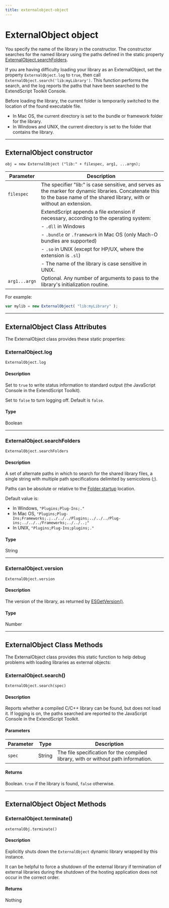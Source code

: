 ```yaml
---
title: externalobject-object
---
```

# ExternalObject object

You specify the name of the library in the constructor. The constructor searches for the named library using the paths defined in the static property [ExternalObject.searchFolders](#externalobjectsearchfolders).

If you are having difficulty loading your library as an ExternalObject, set the property `ExternalObject.log` to `true`, then call `ExternalObject.search('lib:myLibrary')`. This function performs the search, and the log reports the paths that have been searched to the ExtendScript Toolkit Console.

Before loading the library, the current folder is temporarily switched to the location of the found executable file.

- In Mac OS, the current directory is set to the bundle or framework folder for the library.
- In Windows and UNIX, the current directory is set to the folder that contains the library.

---

## ExternalObject constructor

`obj = new ExternalObject ("lib:" + filespec, arg1, ...argn);`

|   Parameter   |                                                                                  Description                                                                                   |
|---------------|--------------------------------------------------------------------------------------------------------------------------------------------------------------------------------|
| `filespec`    | The specifier "lib:" is case sensitive, and serves as the marker for dynamic libraries. Concatenate this to the base name of the shared library, with or without an extension. |
|               | ExtendScript appends a file extension if necessary, according to the operating system:                                                                                         |
|               | - `.dll` in Windows                                                                                                                                                            |
|               | - `.bundle` or `.framework` in Mac OS (only Mach-O bundles are supported)                                                                                                      |
|               | - `.so` in UNIX (except for HP/UX, where the extension is `.sl`)                                                                                                               |
|               |     - The name of the library is case sensitive in UNIX.                                                                                                                       |
| `arg1...argn` | Optional. Any number of arguments to pass to the library's initialization routine.                                                                                             |


For example:

```javascript
var mylib = new ExternalObject( "lib:myLibrary" );
```

---

## ExternalObject Class Attributes

The ExternalObject class provides these static properties:

### ExternalObject.log

`ExternalObject.log`

#### Description

Set to `true` to write status information to standard output (the JavaScript Console in the ExtendScript Toolkit).

Set to `false` to turn logging off. Default is `false`.

#### Type

Boolean

---

### ExternalObject.searchFolders

`ExternalObject.searchFolders`

#### Description

A set of alternate paths in which to search for the shared library files, a single string with multiple path specifications delimited by semicolons (;).

Paths can be absolute or relative to the [Folder.startup](../../file-system-access/folder-object#folderstartup) location.

Default value is:

- In Windows, `"Plugins;Plug-Ins;."`
- In Mac OS, `"Plugins;Plug-Ins;Frameworks;.;../../../Plugins;../../../Plug-ins;../../../Frameworks;../../..;"`
- In UNIX, `"Plugins;Plug-Ins;plugins;."`

#### Type

String

---

### ExternalObject.version

`ExternalObject.version`

#### Description

The version of the library, as returned by [ESGetVersion()](../defining-entry-points-for-direct-access#esgetversion).

#### Type

Number

---

## ExternalObject Class Methods

The ExternalObject class provides this static function to help debug problems with loading libraries as external objects:

### ExternalObject.search()

`ExternalObject.search(spec)`

#### Description

Reports whether a compiled C/C++ library can be found, but does not load it. If logging is on, the paths searched are reported to the JavaScript Console in the ExtendScript Toolkit.

#### Parameters

| Parameter |  Type  |                                    Description                                     |
| --------- | ------ | ---------------------------------------------------------------------------------- |
| `spec`    | String | The file specification for the compiled library, with or without path information. |

#### Returns

Boolean. `true` if the library is found, `false` otherwise.

---

## ExternalObject Object Methods

### ExternalObject.terminate()

`externalObj.terminate()`

#### Description

Explicitly shuts down the `ExternalObject` dynamic library wrapped by this instance.

It can be helpful to force a shutdown of the external library if termination of external libraries during the shutdown of the hosting application does not occur in the correct order.

#### Returns

Nothing
